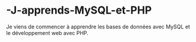 # -J-apprends-MySQL-et-PHP
Je viens de commencer à apprendre les bases de données avec MySQL et le développement web avec PHP. 
